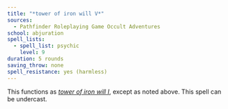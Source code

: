 ```yaml
---
title: "*tower of iron will V*"
sources:
  - Pathfinder Roleplaying Game Occult Adventures
school: abjuration
spell_lists:
  - spell_list: psychic
    level: 9
duration: 5 rounds
saving_throw: none
spell_resistance: yes (harmless)
---
```


This functions as [*tower of iron will I*](/spells/tower-of-iron-will-i), except as noted above. This spell can be undercast.
